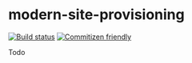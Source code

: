 # modern-site-provisioning

[![Build status](https://arjenbloemsma.visualstudio.com/modern-site-provisioning/_apis/build/status/modern-site-provisioning-CI)](https://arjenbloemsma.visualstudio.com/modern-site-provisioning/_build/latest?definitionId=4)
[![Commitizen friendly](https://img.shields.io/badge/commitizen-friendly-brightgreen.svg)](http://commitizen.github.io/cz-cli/)

Todo
